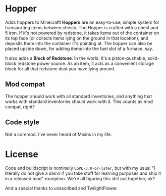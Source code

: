 # Hopper

Adds hoppers to Minecraft! **Hoppers** are an easy-to-use, simple system for transporting items between chests. The Hopper is crafted with a chest and 5 iron. If it's not powered by redstone, it takes items out of the container on its top face (or collects items lying on the ground in that location), and deposits them into the container it's pointing at. The hopper can also be placed upside down, for adding items into the fuel slot of a furnace, say.

It also adds a **Block of Redstone**. In the world, it's a piston-pushable, solid-block redstone power source. As an item, it acts as a convenient storage block for all that redstone dust you have lying around.

## Mod compat

The hopper should work with all standard inventories, and anything that works with standard inventories should work with it. This counts as mod compat, right?

## Code style

Not a coremod. I've never heard of Mixins in my life.

# License

Code and buildscript is nominally `LGPL-3.0-or-later`, but with my usual "I literally do not give a damn if you take stuff for learning purposes and ship it in a released mod" exception. We're all figuring this shit out together, ok?

And a special thanks to unascribed and TwilightFlower.